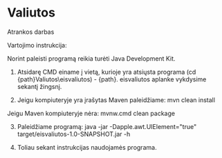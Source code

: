 # Valiutos
Atrankos darbas

Vartojimo instrukcija:

Norint paleisti programą reikia turėti Java Development Kit. 

1. Atsidarę CMD einame į vietą, kurioje yra atsiųsta programa (cd {path}Valiutos\eisvaliutos) - {path}. eisvaliutos aplanke vykdysime sekantį žingsnį.

2. Jeigu kompiuteryje yra įrašytas Maven paleidžiame:
mvn clean install

Jeigu Maven kompiuteryje nėra: 
mvnw.cmd clean package

3. Paleidžiame programą:
java -jar -Dapple.awt.UIElement="true" target/eisvaliutos-1.0-SNAPSHOT.jar -h

4. Toliau sekant instrukcijas naudojamės programa.
